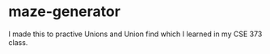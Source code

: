 # maze-generator

I made this to practive Unions and Union find which I learned in my CSE 373 class.